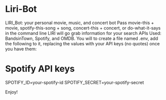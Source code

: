 # Liri-Bot

LIRI_Bot: your personal movie, music, and concert bot
Pass movie-this + movie, spotify-this-song + song, concert-this + concert, or do-what-it-says in the command line
LIRI will go grab information for your search
APIs Used: BandsinTown, Spotify, and OMDB.
You will to create a file named .env, add the following to it, replacing the values with your API keys (no quotes) once you have them:
# Spotify API keys

SPOTIFY_ID=your-spotify-id
SPOTIFY_SECRET=your-spotify-secret

Enjoy!
